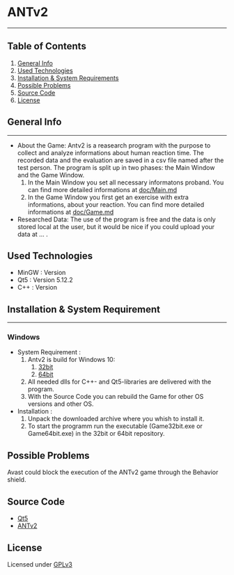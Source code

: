 # ANTv2
***
## Table of Contents
1. [General Info](#general-info)
2. [Used Technologies](#used-technologies)
3. [Installation & System Requirements](#installation-&-system-requirements)
4. [Possible Problems](#possible-problems)
5. [Source Code](#source-code)
6. [License](#license)

## General Info
***
* About the Game: Antv2 is a reasearch program with the purpose to collect and analyze informations about human reaction time. The recorded data and the evaluation are saved in a csv file named after the test person. The program is split up in two phases: the Main Window and the Game Window.
    1. In the Main Window you set all necessary informatons proband. You can find more detailed informations at [doc/Main.md](../doc/Main.md) 
    2. In the Game Window you first get an exercise with extra informations, about your reaction. You can find more detailed informations at [doc/Game.md](../doc/Game.md)
* Researched Data: The use of the program is free and the data is only stored local at the user, but it would be nice if you could upload your data at ... . 


## Used Technologies

* MinGW : Version
* Qt5 : Version 5.12.2
* C++ : Version

## Installation & System Requirement
***
### Windows
* System Requirement :
    1. Antv2 is build for Windows 10:
        1. [32bit](https://github.com/hrafnass/Game/tree/master/bin/32bit/Readme)
        2. [64bit](https://github.com/hrafnass/Game/tree/master/64bit/Readme)
    2. All needed dlls for C++- and Qt5-libraries are delivered with the program.
    3. With the Source Code you can rebuild the Game for other OS versions and other OS.
* Installation :
    1. Unpack the downloaded archive where you whish to install it.
    2. To start the programm run the executable (Game32bit.exe or Game64bit.exe) in the 32bit or 64bit repository.

## Possible Problems
Avast could block the execution of the ANTv2 game through the Behavior shield.

## Source Code
* [Qt5](https://github.com/hrafnass/qt5.12.2_build)
* [ANTv2](https://github.com/hrafnass/ANTv2)

## License
Licensed under [GPLv3](https://github.com/hrafnass/Game/blob/master/LICENSE)
